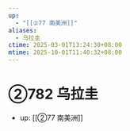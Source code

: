 ```yaml
---
up:
  - "[[②77 南美洲]]"
aliases:
  - 乌拉圭
ctime: 2025-03-01T13:24:30+08:00
mtime: 2025-10-01T11:40:32+08:00
---
```


# ②782 乌拉圭

- up: [[②77 南美洲]]
